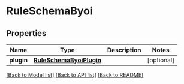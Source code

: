 # RuleSchemaByoi

## Properties
Name | Type | Description | Notes
------------ | ------------- | ------------- | -------------
**plugin** | [**RuleSchemaByoiPlugin**](RuleSchemaByoiPlugin.md) |  | [optional] 

[[Back to Model list]](../README.md#documentation-for-models) [[Back to API list]](../README.md#documentation-for-api-endpoints) [[Back to README]](../README.md)


